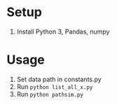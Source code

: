 # Setup
1. Install Python 3, Pandas, numpy

# Usage
1. Set data path in constants.py
2. Run `python list_all_x.py`
3. Run `python pathsim.py`
